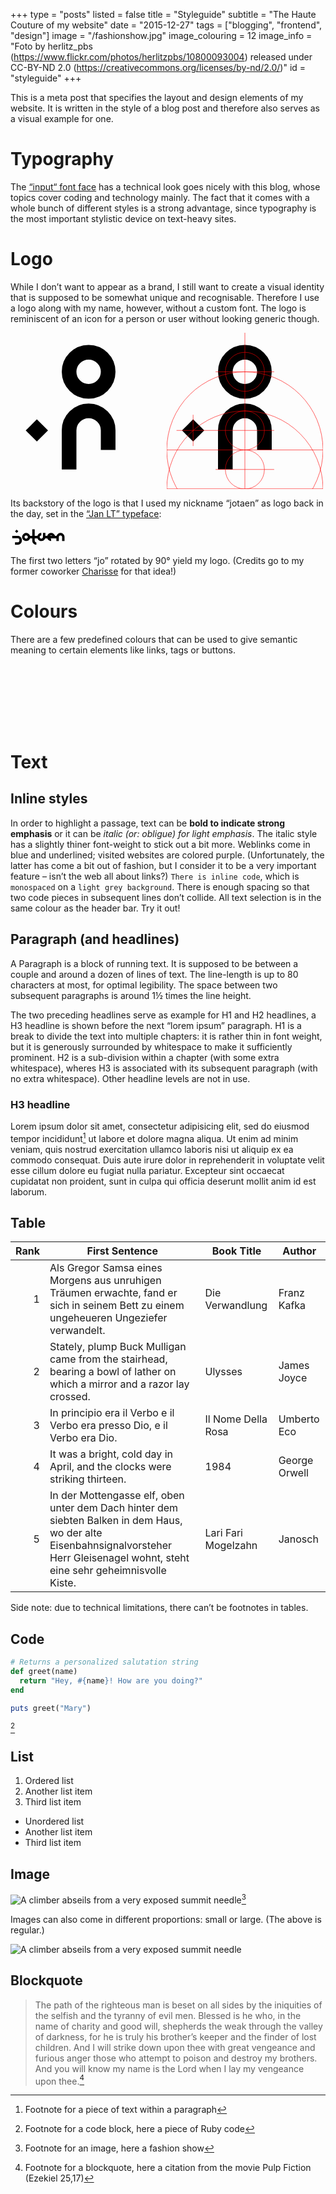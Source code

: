 +++
type = "posts"
listed = false
title = "Styleguide"
subtitle = "The Haute Couture of my website"
date = "2015-12-27"
tags = ["blogging", "frontend", "design"]
image = "/fashionshow.jpg"
image_colouring = 12
image_info = "Foto by herlitz_pbs (https://www.flickr.com/photos/herlitzpbs/10800093004) released under CC-BY-ND 2.0 (https://creativecommons.org/licenses/by-nd/2.0/)"
id = "styleguide"
+++

This is a meta post that specifies the layout and design elements of my website. It is written in the style of a blog post and therefore also serves as a visual example for one.

# Typography

The [“input“ font face](http://input.fontbureau.com) has a technical look goes nicely with this blog, whose topics cover coding and technology mainly. The fact that it comes with a whole bunch of different styles is a strong advantage, since typography is the most important stylistic device on text-heavy sites.

# Logo

While I don’t want to appear as a brand, I still want to create a visual identity that is supposed to be somewhat unique and recognisable. Therefore I use a logo along with my name, however, without a custom font. The logo is reminiscent of an icon for a person or user without looking generic though.

<svg style="float:left" viewBox="0 0 80 80" width="250" height="250" xmlns="http://www.w3.org/2000/svg">
  <circle cx="40" cy="20" r="10" fill="none" stroke="#000000" stroke-width="7.5" />
  <path d="M 30 70
           V 50
           a 10 10, 0, 0, 1, 20 0
           V 60
           " fill="none" stroke="#000000" stroke-width="7.5" />
  <g transform="translate(13.5 50) scale(1.075) translate(0 -5.3) rotate(45)">
    <rect x="0" y="0" width="7.5" height="7.5" />
  </g>
</svg>

<svg viewBox="0 0 80 80" width="250" height="250" xmlns="http://www.w3.org/2000/svg">
  <circle cx="40" cy="20" r="10" fill="none" stroke="#000000" stroke-width="7.5" />
  <path d="M 30 70
           V 50
           a 10 10, 0, 0, 1, 20 0
           V 60
           " fill="none" stroke="#000000" stroke-width="7.5" />
  <g transform="translate(13.5 50) scale(1.075) translate(0 -5.3) rotate(45)">
    <rect x="0" y="0" width="7.5" height="7.5" />
  </g>
  <path d="M 5 50 H 55" fill="none" stroke="#f00" stroke-width="0.2" />
  <path d="M 0 80 H 80" fill="none" stroke="#f00" stroke-width="0.4" />
  <path d="M 40 0 V 80" fill="none" stroke="#f00" stroke-width="0.2" />
  <circle cx="40" cy="50" r="10" fill="none" stroke="#f00" stroke-width="0.2" />
  <circle cx="40" cy="70" r="10" fill="none" stroke="#f00" stroke-width="0.2" />
  <path d="M 13.5 42 v 16" fill="none" stroke="#f00" stroke-width="0.2" />
  <path d="M 0 60 h 80" fill="none" stroke="#f00" stroke-width="0.2" />
  <path d="M 25 70 h 30" fill="none" stroke="#f00" stroke-width="0.2" />
  <path d="M 25 20 h 30" fill="none" stroke="#f00" stroke-width="0.2" />
  <circle cx="40" cy="20" r="10" fill="none" stroke="#f00" stroke-width="0.2" />
  <circle cx="40" cy="60" r="40" fill="none" stroke="#f00" stroke-width="0.2" />
  <circle cx="40" cy="80" r="40" fill="none" stroke="#f00" stroke-width="0.2" />
</svg>

Its backstory of the logo is that I used my nickname “jotaen” as logo back in the day, set in the [“Jan LT” typeface](https://www.linotype.com/60646/jan-regular-product.html):

<svg version="1.1" height="30" xmlns="http://www.w3.org/2000/svg" viewBox="0 0 247.876 83.784">
    <g>
      <g>
        <path d="M45.276,41.628c3.597,3.502,5.395,7.761,5.395,12.777v3.407c0,5.016-1.798,9.275-5.395,12.777
          c-3.502,3.597-7.761,5.395-12.777,5.395H20.195V65.1h12.304c4.07,0,7.288-3.218,7.288-7.288v-3.407
          c0-4.07-3.218-7.288-7.288-7.288H7.702V36.233h24.797C37.515,36.233,41.774,38.032,45.276,41.628z M34.865,15.969l-7.288,7.383
          l-7.382-7.383l7.382-7.288L34.865,15.969z"/>
        <path d="M80.944,26.898c3.218,2.461,5.394,5.584,6.53,9.37h7.462v10.883H87.19c-2.366,7.193-9.274,12.398-17.225,12.398
          c-3.88,0-7.477-1.136-10.6-3.502c-3.124-2.366-5.301-5.3-6.531-8.896c0,0-1.088-3.129-1.088-5.774s0.804-5.11,0.804-5.11
          c1.136-3.787,3.312-6.909,6.53-9.37c3.218-2.461,6.815-3.692,10.884-3.692C74.035,23.207,77.726,24.438,80.944,26.898z
           M77.348,41.378c0-4.069-3.218-7.382-7.382-7.382c-4.07,0-7.287,3.313-7.287,7.382c0,4.07,3.218,7.288,7.287,7.288
          C74.13,48.666,77.348,45.448,77.348,41.378z"/>
        <path d="M108.157,36.267h15.735v10.885h-15.735V57.94c0,4.07,3.218,7.383,7.288,7.383v10.788c-5.016,0-9.275-1.798-12.872-5.3
          c-3.502-3.502-5.3-7.855-5.3-12.872V47.152h-5.878V36.267h5.878V7.306h10.883V36.267z"/>
        <path d="M155.871,36.362h6.425v10.79h-7.371c-2.366,7.287-9.275,12.398-17.226,12.398c-5.016,0-9.274-1.798-12.871-5.3
          c-3.502-3.597-5.3-7.855-5.3-12.872s1.798-9.275,5.3-12.777c3.597-3.597,7.855-5.395,12.871-5.395v10.79
          c-4.069,0-7.382,3.312-7.382,7.382s3.313,7.382,7.382,7.382c4.07,0,7.383-3.312,7.383-7.382V23.112h10.788V36.362z"/>
        <path d="M192.604,26.898c3.218,2.461,5.395,5.584,6.53,9.464h8.249v10.79h-30.301c1.42,1.041,2.934,1.61,4.544,1.61V59.55
          c-3.882,0-7.477-1.136-10.601-3.407c-3.123-2.367-5.3-5.3-6.53-8.991h-9.188v-10.79h8.903c2.272-7.666,9.37-13.155,17.416-13.155
          C185.695,23.207,189.386,24.438,192.604,26.898z M176.325,36.362h10.695c-1.42-1.608-3.218-2.366-5.394-2.366
          C179.543,33.996,177.744,34.754,176.325,36.362z"/>
        <path d="M236.006,28.602c3.597,3.502,5.395,7.762,5.395,12.777V59.55h-10.79V41.378c0-4.069-3.313-7.287-7.382-7.287
          c-4.07,0-7.383,3.218-7.383,7.287v18.267h-10.788V47.152h-5.934V36.363h6.691c1.041-3.882,3.218-7.004,6.435-9.465
          c3.218-2.461,6.91-3.692,10.98-3.692C228.246,23.207,232.505,25.005,236.006,28.602z"/>
      </g>
    </g>
</svg>

The first two letters “jo” rotated by 90° yield my logo. (Credits go to my former coworker [Charisse](https://dribbble.com/charisseysabel) for that idea!)

# Colours

There are a few predefined colours that can be used to give semantic meaning to certain elements like links, tags or buttons.

<style type="text/css">
    .colortile { display: inline-block; width: 5em; height: 3em; margin: 0.25em; }
</style>
<div class="colortile" style="background-color:var(--color-green)"></div>
<div class="colortile" style="background-color:var(--color-blue)"></div>
<div class="colortile" style="background-color:var(--color-lightblue)"></div>
<div class="colortile" style="background-color:var(--color-red)"></div>
<div class="colortile" style="background-color:var(--color-purple)"></div>
<div class="colortile" style="background-color:var(--color-orange)"></div>
<div class="colortile" style="background-color:var(--color-brown)"></div>

# Text

## Inline styles

In order to highlight a passage, text can be **bold to indicate strong emphasis** or it can be *italic (or: obligue) for light emphasis*. The italic style has a slightly thiner font-weight to stick out a bit more. <span class="link">Weblinks</span> come in blue and underlined; <span class="link-visited">visited websites</span> are colored purple. (Unfortunately, the latter has come a bit out of fashion, but I consider it to be a very important feature – isn’t the web all about links?) `There is inline code`, which is `monospaced` on a `light grey background`. There is enough spacing so that two code pieces in subsequent lines don’t collide. All text selection is in the same colour as the header bar. Try it out!

## Paragraph (and headlines)

A Paragraph is a block of running text. It is supposed to be between a couple and around a dozen of lines of text. The line-length is up to 80 characters at most, for optimal legibility. The space between two subsequent paragraphs is around 1½ times the line height.

The two preceding headlines serve as example for H1 and H2 headlines, a H3 headline is shown before the next “lorem ipsum” paragraph. H1 is a break to divide the text into multiple chapters: it is rather thin in font weight, but it is generously surrounded by whitespace to make it sufficiently prominent. H2 is a sub-division within a chapter (with some extra whitespace), wheres H3 is associated with its subsequent paragraph (with no extra whitespace). Other headline levels are not in use.

### H3 headline

Lorem ipsum dolor sit amet, consectetur adipisicing elit, sed do eiusmod tempor incididunt[^1] ut labore et dolore magna aliqua. Ut enim ad minim veniam, quis nostrud exercitation ullamco laboris nisi ut aliquip ex ea commodo consequat. Duis aute irure dolor in reprehenderit in voluptate velit esse cillum dolore eu fugiat nulla pariatur. Excepteur sint occaecat cupidatat non proident, sunt in culpa qui officia deserunt mollit anim id est laborum.

## Table

|Rank|First Sentence|Book Title|Author|
|--:|--------------|----|------|
|  1|Als Gregor Samsa eines Morgens aus unruhigen Träumen erwachte, fand er sich in seinem Bett zu einem ungeheueren Ungeziefer verwandelt.|Die Verwandlung|Franz Kafka|
|  2|Stately, plump Buck Mulligan came from the stairhead, bearing a bowl of lather on which a mirror and a razor lay crossed.|Ulysses|James Joyce|
|  3|In principio era il Verbo e il Verbo era presso Dio, e il Verbo era Dio.|Il Nome Della Rosa|Umberto Eco|
|  4|It was a bright, cold day in April, and the clocks were striking thirteen.|1984|George Orwell|
|  5|In der Mottengasse elf, oben unter dem Dach hinter dem siebten Balken in dem Haus, wo der alte Eisenbahnsignalvorsteher Herr Gleisenagel wohnt, steht eine sehr geheimnisvolle Kiste.|Lari Fari Mogelzahn|Janosch|

Side note: due to technical limitations, there can’t be footnotes in tables.

## Code

```ruby
# Returns a personalized salutation string
def greet(name)
  return "Hey, #{name}! How are you doing?"
end

puts greet("Mary")
```
[^2]

## List

1. Ordered list
2. Another list item
3. Third list item

- Unordered list
- Another list item
- Third list item

## Image

![A climber abseils from a very exposed summit needle](/fashionshow.jpg)[^3]

Images can also come in different proportions: small or large. (The above is regular.)

![A climber abseils from a very exposed summit needle](/fashionshow.jpg#small)

## Blockquote

> The path of the righteous man is beset on all sides by the iniquities of the selfish and the tyranny of evil men. Blessed is he who, in the name of charity and good will, shepherds the weak through the valley of darkness, for he is truly his brother’s keeper and the finder of lost children. And I will strike down upon thee with great vengeance and furious anger those who attempt to poison and destroy my brothers. And you will know my name is the Lord when I lay my vengeance upon thee.[^4]

[^1]: Footnote for a piece of text within a paragraph
[^2]: Footnote for a code block, here a piece of Ruby code
[^3]: Footnote for an image, here a fashion show
[^4]: Footnote for a blockquote, here a citation from the movie Pulp Fiction (Ezekiel 25,17)
